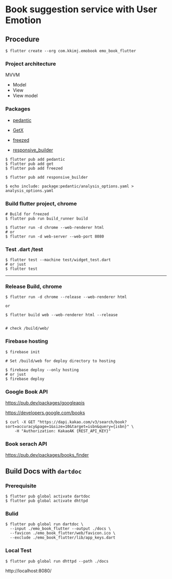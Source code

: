 # Book suggestion service with User Emotion

## Procedure
```
$ flutter create --org com.kkimj.emobook emo_book_flutter
```

### Project architecture
MVVM
* Model
* View
* View model


### Packages
* [pedantic](https://pub.dev/packages/pedantic)
* [GetX](https://pub.dev/packages/get)
* [freezed](https://pub.dev/packages/freezed)

* [responsive_builder](https://pub.dev/packages/responsive_builder)

```
$ flutter pub add pedantic
$ flutter pub add get
$ flutter pub add freezed

$ flutter pub add responsive_builder

$ echo include: package:pedantic/analysis_options.yaml > analysis_options.yaml
```



### Build flutter project, chrome 
```
# Build for freezed
$ flutter pub run build_runner build

$ flutter run -d chrome --web-renderer html
# or
$ flutter run -d web-server --web-port 8080
```

### Test .dart /test
```
$ flutter test --machine test/widget_test.dart
# or just
$ flutter test
```

---

### Release Build, chrome
```
$ flutter run -d chrome --release --web-renderer html

or 

$ flutter build web --web-renderer html --release


# check /build/web/
```

### Firebase hosting
```
$ firebase init

# Set /build/web for deploy directory to hosting

$ firebase deploy --only hosting
# or just
$ firebase deploy
```

### Google Book API

https://pub.dev/packages/googleapis

https://developers.google.com/books

```
$ curl -X GET "https://dapi.kakao.com/v3/search/book?sort=accuracy&page=1&size=10&target=isbn&query={isbn}" \
	-H "Authorization: KakaoAK {REST_API_KEY}"
```

### Book serach API

https://pub.dev/packages/books_finder


## Build Docs with `dartdoc`

### Prerequisite

```
$ flutter pub global activate dartdoc
$ flutter pub global activate dhttpd
```

### Bulid
```
$ flutter pub global run dartdoc \
  --input ./emo_book_flutter --output ./docs \
  --favicon ./emo_book_flutter/web/favicon.ico \
  --exclude ./emo_book_flutter/lib/app_keys.dart
```

### Local Test
```
$ flutter pub global run dhttpd --path ./docs
```

http://localhost:8080/
